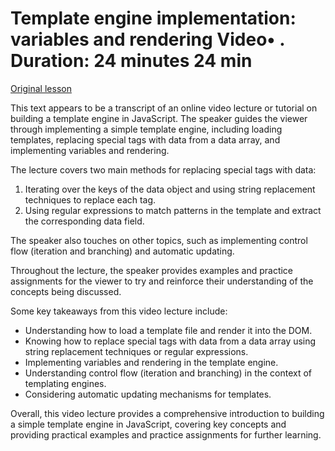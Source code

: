 # Template engine implementation: variables and rendering Video• . Duration: 24 minutes 24 min

[Original lesson](https://www.coursera.org/learn/uol-web-development/lecture/5aX3n/template-engine-implementation-variables-and-rendering)

This text appears to be a transcript of an online video lecture or tutorial on building a template engine in JavaScript. The speaker guides the viewer through implementing a simple template engine, including loading templates, replacing special tags with data from a data array, and implementing variables and rendering.

The lecture covers two main methods for replacing special tags with data:

1. Iterating over the keys of the data object and using string replacement techniques to replace each tag.
2. Using regular expressions to match patterns in the template and extract the corresponding data field.

The speaker also touches on other topics, such as implementing control flow (iteration and branching) and automatic updating.

Throughout the lecture, the speaker provides examples and practice assignments for the viewer to try and reinforce their understanding of the concepts being discussed.

Some key takeaways from this video lecture include:

* Understanding how to load a template file and render it into the DOM.
* Knowing how to replace special tags with data from a data array using string replacement techniques or regular expressions.
* Implementing variables and rendering in the template engine.
* Understanding control flow (iteration and branching) in the context of templating engines.
* Considering automatic updating mechanisms for templates.

Overall, this video lecture provides a comprehensive introduction to building a simple template engine in JavaScript, covering key concepts and providing practical examples and practice assignments for further learning.

